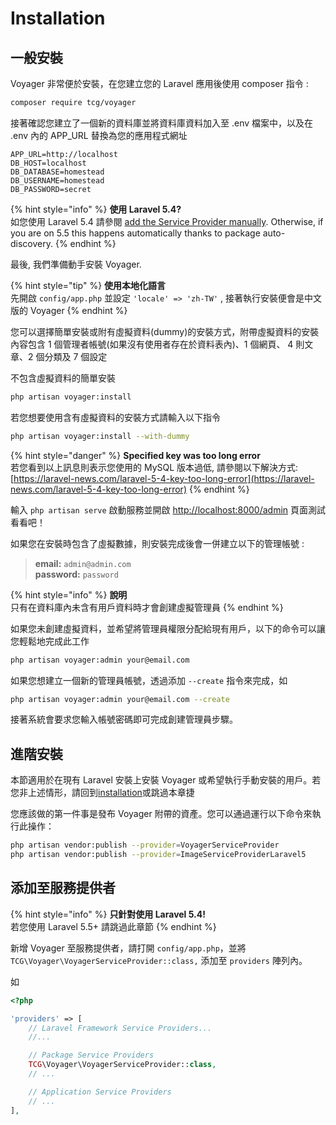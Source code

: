 # Installation

## 一般安裝

Voyager 非常便於安裝，在您建立您的 Laravel 應用後使用 composer 指令 : 

```bash
composer require tcg/voyager
```

接著確認您建立了一個新的資料庫並將資料庫資料加入至 .env 檔案中，以及在 .env 內的 APP_URL 替換為您的應用程式網址

```text
APP_URL=http://localhost
DB_HOST=localhost
DB_DATABASE=homestead
DB_USERNAME=homestead
DB_PASSWORD=secret
```

{% hint style="info" %}
**使用 Laravel 5.4?**  
如您使用 Laravel 5.4 請參閱 [add the Service Provider manually](installation.md#adding-the-service-provider). Otherwise, if you are on 5.5 this happens automatically thanks to package auto-discovery.
{% endhint %}

最後, 我們準備動手安裝 Voyager. 

{% hint style="tip" %}
**使用本地化語言**  
先開啟 `config/app.php` 並設定 `'locale' => 'zh-TW'` , 接著執行安裝便會是中文版的 Voyager
{% endhint %}

您可以選擇簡單安裝或附有虛擬資料(dummy)的安裝方式，附帶虛擬資料的安裝內容包含 1 個管理者帳號(如果沒有使用者存在於資料表內)、1 個網頁、
4 則文章、2 個分類及 7 個設定

不包含虛擬資料的簡單安裝

```bash
php artisan voyager:install
```

若您想要使用含有虛擬資料的安裝方式請輸入以下指令

```bash
php artisan voyager:install --with-dummy
```

{% hint style="danger" %}
**Specified key was too long error**  
若您看到以上訊息則表示您使用的 MySQL 版本過低, 請參閱以下解決方式: [https://laravel-news.com/laravel-5-4-key-too-long-error](https://laravel-news.com/laravel-5-4-key-too-long-error)
{% endhint %}

輸入 `php artisan serve` 啟動服務並開啟 [http://localhost:8000/admin](http://localhost:8000/admin) 頁面測試看看吧！

如果您在安裝時包含了虛擬數據，則安裝完成後會一併建立以下的管理帳號 : 

>**email:** `admin@admin.com`   
>**password:** `password`

{% hint style="info" %}
**說明**  
只有在資料庫內未含有用戶資料時才會創建虛擬管理員
{% endhint %}

如果您未創建虛擬資料，並希望將管理員權限分配給現有用戶，以下的命令可以讓您輕鬆地完成此工作

```bash
php artisan voyager:admin your@email.com
```

如果您想建立一個新的管理員帳號，透過添加 `--create` 指令來完成，如

```bash
php artisan voyager:admin your@email.com --create
```

接著系統會要求您輸入帳號密碼即可完成創建管理員步驟。

## 進階安裝

本節適用於在現有 Laravel 安裝上安裝 Voyager 或希望執行手動安裝的用戶。若您非上述情形，請回到[installation](installation.md)或跳過本章捷

您應該做的第一件事是發布 Voyager 附帶的資產。您可以通過運行以下命令來執行此操作：

```bash
php artisan vendor:publish --provider=VoyagerServiceProvider
php artisan vendor:publish --provider=ImageServiceProviderLaravel5
```

## 添加至服務提供者

{% hint style="info" %}
**只針對使用 Laravel 5.4!**  
若您使用 Laravel 5.5+ 請跳過此章節
{% endhint %}

新增 Voyager 至服務提供者，請打開 `config/app.php`，並將 `TCG\Voyager\VoyagerServiceProvider::class,` 添加至 `providers` 陣列內。

如

```php
<?php

'providers' => [
    // Laravel Framework Service Providers...
    //...

    // Package Service Providers
    TCG\Voyager\VoyagerServiceProvider::class,
    // ...

    // Application Service Providers
    // ...
],
```

